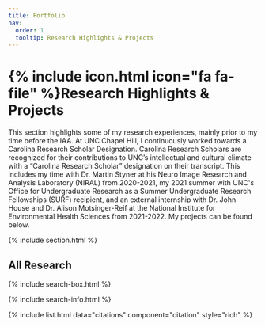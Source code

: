 ```yaml
---
title: Portfolio
nav:
  order: 1
  tooltip: Research Highlights & Projects
---
```


# {% include icon.html icon="fa fa-file" %}Research Highlights & Projects

This section highlights some of my research experiences, mainly prior to my time before the IAA. At UNC Chapel Hill, I continuously worked towards a Carolina Research Scholar Designation. Carolina Research Scholars are recognized for their contributions to UNC’s intellectual and cultural climate with a “Carolina Research Scholar” designation on their transcript. This includes my time with Dr. Martin Styner at his Neuro Image Research and Analysis Laboratory (NIRAL) from 2020-2021, my 2021 summer with UNC's Office for Undergraduate Research as a Summer Undergraduate Research Fellowships (SURF) recipient, and an external internship with Dr. John House and Dr. Alison Motsinger-Reif at the National Institute for Environmental Health Sciences from 2021-2022. My projects can be found below.

{% include section.html %}

## All Research

{% include search-box.html %}

{% include search-info.html %}

{% include list.html data="citations" component="citation" style="rich" %}

